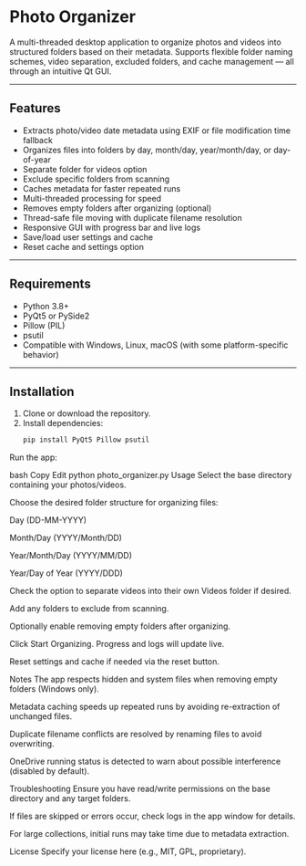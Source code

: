 # Photo Organizer

A multi-threaded desktop application to organize photos and videos into structured folders based on their metadata. Supports flexible folder naming schemes, video separation, excluded folders, and cache management — all through an intuitive Qt GUI.

---

## Features

- Extracts photo/video date metadata using EXIF or file modification time fallback  
- Organizes files into folders by day, month/day, year/month/day, or day-of-year  
- Separate folder for videos option  
- Exclude specific folders from scanning  
- Caches metadata for faster repeated runs  
- Multi-threaded processing for speed  
- Removes empty folders after organizing (optional)  
- Thread-safe file moving with duplicate filename resolution  
- Responsive GUI with progress bar and live logs  
- Save/load user settings and cache  
- Reset cache and settings option  

---

## Requirements

- Python 3.8+  
- PyQt5 or PySide2  
- Pillow (PIL)  
- psutil  
- Compatible with Windows, Linux, macOS (with some platform-specific behavior)

---

## Installation

1. Clone or download the repository.  
2. Install dependencies:  
   ```bash
   pip install PyQt5 Pillow psutil
Run the app:

bash
Copy
Edit
python photo_organizer.py
Usage
Select the base directory containing your photos/videos.

Choose the desired folder structure for organizing files:

Day (DD-MM-YYYY)

Month/Day (YYYY/Month/DD)

Year/Month/Day (YYYY/MM/DD)

Year/Day of Year (YYYY/DDD)

Check the option to separate videos into their own Videos folder if desired.

Add any folders to exclude from scanning.

Optionally enable removing empty folders after organizing.

Click Start Organizing. Progress and logs will update live.

Reset settings and cache if needed via the reset button.

Notes
The app respects hidden and system files when removing empty folders (Windows only).

Metadata caching speeds up repeated runs by avoiding re-extraction of unchanged files.

Duplicate filename conflicts are resolved by renaming files to avoid overwriting.

OneDrive running status is detected to warn about possible interference (disabled by default).

Troubleshooting
Ensure you have read/write permissions on the base directory and any target folders.

If files are skipped or errors occur, check logs in the app window for details.

For large collections, initial runs may take time due to metadata extraction.

License
Specify your license here (e.g., MIT, GPL, proprietary).
